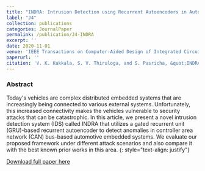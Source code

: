 ```yaml
---
title: "INDRA: Intrusion Detection using Recurrent Autoencoders in Automotive Embedded Systems"
label: "J4"
collection: publications
categories: JournalPaper
permalink: /publication/J4-INDRA
excerpt: ''
date: 2020-11-01
venue: 'IEEE Transactions on Computer-Aided Design of Integrated Circuits and Systems (TCAD)'
paperurl: ''
citation: 'V. K. Kukkala, S. V. Thiruloga, and S. Pasricha, &quot;INDRA: Intrusion Detection using Recurrent Autoencoders in Automotive Embedded Systems,&quot; in <i>IEEE Transactions on Computer-Aided Design of Integrated Circuits and Systems (TCAD)</i>, Vol. 39, Iss. 11, November 2020.'
---
```


### Abstract
Today's vehicles are complex distributed embedded systems that are increasingly being connected to various external systems. Unfortunately, this increased connectivity makes the vehicles vulnerable to security attacks that can be catastrophic. In this article, we present a novel intrusion detection system (IDS) called INDRA that utilizes a gated recurrent unit (GRU)-based recurrent autoencoder to detect anomalies in controller area network (CAN) bus-based automotive embedded systems. We evaluate our proposed framework under different attack scenarios and also compare it with the best known prior works in this area.
{: style="text-align: justify"}

[Download full paper here](https://dl.acm.org/doi/10.1145/3355392)